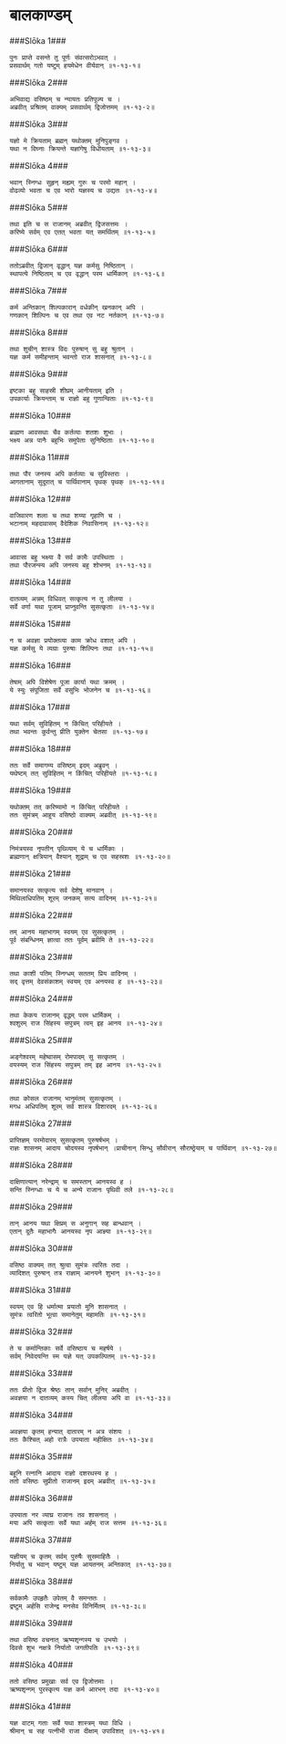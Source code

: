 बालकाण्डम्
===============================


###Slōka 1###


    पुनः प्राप्ते वसन्ते तु पूर्णः संवत्सरोऽभवत् ।
    प्रसवार्थम् गतो यष्टुम् हयमेधेन वीर्यवान् ॥१-१३-१॥


###Slōka 2###


    अभिवाद्य वसिष्ठम् च न्यायतः प्रतिपूज्य च ।
    अब्रवीत् प्रश्रितम् वाक्यम् प्रसवार्थम् द्विजोत्तमम् ॥१-१३-२॥


###Slōka 3###


    यज्ञो मे क्रियताम् ब्रह्मन् यथोक्तम् मुनिपुङ्गव ।
    यथा न विघ्नाः क्रियन्ते यज्ञांगेषु विधीयताम् ॥१-१३-३॥


###Slōka 4###


    भवान् स्निग्धः सुहृन् मह्यम् गुरुः च परमो महान् ।
    वोढव्यो भवता च एव भारो यज्ञस्य च उद्यतः ॥१-१३-४॥


###Slōka 5###


    तथा इति च स राजानम् अब्रवीत् द्विजसत्तमः ।
    करिष्ये सर्वम् एव एतत् भवता यत् समर्थितम् ॥१-१३-५॥


###Slōka 6###


    ततोऽब्रवीत् द्विजान् वृद्धान् यज्ञ कर्मसु निष्ठितान् ।
    स्थापत्ये निष्ठिताम् च एव वृद्धान् परम धार्मिकान् ॥१-१३-६॥


###Slōka 7###


    कर्म अन्तिकान् शिल्पकारान् वर्धकीन् खनकान् अपि ।
    गणकान् शिल्पिनः च एव तथा एव नट नर्तकान् ॥१-१३-७॥


###Slōka 8###


    तथा शुचीन् शास्त्र विदः पुरुषान् सु बहु श्रुतान् ।
    यज्ञ कर्म समीहन्ताम् भवन्तो राज शासनात् ॥१-१३-८॥


###Slōka 9###


    इष्टका बहु साहस्री शीघ्रम् आनीयताम् इति ।
    उपकार्याः क्रियन्ताम् च राज्ञो बहु गुणान्विताः ॥१-१३-९॥


###Slōka 10###


    ब्राह्मण आवसथाः चैव कर्तव्याः शतशः शुभाः ।
    भक्ष्य अन्न पानैः बहुभिः समुपेताः सुनिष्ठिताः ॥१-१३-१०॥


###Slōka 11###


    तथा पौर जनस्य अपि कर्तव्याः च सुविस्तराः ।
    आगतानाम् सुदूरात् च पार्थिवानाम् पृथक् पृथक् ॥१-१३-११॥


###Slōka 12###


    वाजिवारण शलाः च तथा शय्या गृहाणि च ।
    भटानाम् महदावासम् वैदेशिक निवासिनाम् ॥१-१३-१२॥


###Slōka 13###


    आवासा बहु भक्ष्या वै सर्व कामैः उपस्थिताः ।
    तथा पौरजन्स्य अपि जनस्य बहु शोभनम् ॥१-१३-१३॥


###Slōka 14###


    दातव्यम् अन्नम् विधिवत् सत्कृत्य न तु लीलया ।
    सर्वे वर्णा यथा पूजाम् प्राप्नुवन्ति सुसत्कृताः ॥१-१३-१४॥


###Slōka 15###


    न च अवज्ञा प्रयोक्तव्या काम क्रोध वशात् अपि ।
    यज्ञ कर्मसु ये व्यग्राः पुरुषाः शिल्पिनः तथा ॥१-१३-१५॥


###Slōka 16###


    तेषाम् अपि विशेषेण पूजा कार्या यथा क्रमम् ।
    ये स्युः संपूजिता सर्वे वसुभिः भोजनेन च ॥१-१३-१६॥


###Slōka 17###


    यथा सर्वम् सुविहितम् न किंचित् परिहीयते ।
    तथा भवन्तः कुर्वन्तु प्रीति युक्तेन चेतसा ॥१-१३-१७॥


###Slōka 18###


    ततः सर्वे समागम्य वसिष्ठम् इदम् अब्रुवन् ।
    यथेष्टम् तत् सुविहितम् न किंचित् परिहीयते ॥१-१३-१८॥


###Slōka 19###


    यथोक्तम् तत् करिष्यामो न किंचित् परिहीयते ।
    ततः सुमंत्रम् आहूय वसिष्ठो वाक्यम् अब्रवीत् ॥१-१३-१९॥


###Slōka 20###


    निमंत्रयस्व नृपतीन् पृथिव्याम् ये च धार्मिकाः ।
    ब्राह्मणान् क्षत्रियान् वैश्यान् शूद्राम् च एव सहस्रशः ॥१-१३-२०॥


###Slōka 21###


    समानयस्व सत्कृत्य सर्व देशेषु मानवान् ।
    मिथिलाधिपतिम् शूरम् जनकम् सत्य वादिनम् ॥१-१३-२१॥


###Slōka 22###


    तम् आनय महाभागम् स्वयम् एव सुसत्कृतम् ।
    पूर्व संबन्धिनम् ज्ञात्वा ततः पूर्वम् ब्रवीमि ते ॥१-१३-२२॥


###Slōka 23###


    तथा काशी पतिम् स्निग्धम् सततम् प्रिय वादिनम् ।
    सद् वृत्तम् देवसंकाशम् स्वयम् एव अनयस्व ह ॥१-१३-२३॥


###Slōka 24###


    तथा केकय राजानम् वृद्धम् परम धार्मिकम् ।
    श्वशुरम् राज सिंहस्य सपुत्रम् त्वम् इह आनय ॥१-१३-२४॥


###Slōka 25###


    अङ्गेश्वरम् महेष्वासम् रोमपादम् सु सत्कृतम् ।
    वयस्यम् राज सिंहस्य सपुत्रम् तम् इह आनय ॥१-१३-२५॥


###Slōka 26###


    तथा कोसल राजानम् भानुमंतम् सुसत्कृतम् ।
    मगध अधिपतिम् शूरम् सर्व शास्त्र विशारदम् ॥१-१३-२६॥


###Slōka 27###


    प्राप्तिज्ञम् परमोदारम् सुसत्कृतम् पुरुषर्षभम् ।
    राज्ञः शासनम् आदाय चोदयस्व नृपर्षभान् ।प्राचीनान् सिन्धु सौवीरान् सौराष्ठ्रेयाम् च पार्थिवान् ॥१-१३-२७॥


###Slōka 28###


    दाक्षिणात्यान् नरेन्द्राम् च समस्तान् आनयस्व ह ।
    सन्ति स्निग्धाः च ये च अन्ये राजानः पृथिवी तले ॥१-१३-२८॥


###Slōka 29###


    तान् आनय यथा क्षिप्रम् स अनुगान् सह बान्धवान् ।
    एतान् दूतैः महाभागैः आनयस्व नृप आज्ञ्या ॥१-१३-२९॥


###Slōka 30###


    वसिष्ठ वाक्यम् तत् श्रुत्वा सुमंत्रः त्वरितः तदा ।
    व्यादिशत् पुरुषान् तत्र राज्ञाम् आनयने शुभान् ॥१-१३-३०॥


###Slōka 31###


    स्वयम् एव हि धर्मात्मा प्रयातो मुनि शासनात् ।
    सुमंत्रः त्वरितो भूत्वा समानेतुम् महामतिः ॥१-१३-३१॥


###Slōka 32###


    ते च कर्मान्तिकाः सर्वे वसिष्ठाय च महर्षये ।
    सर्वम् निवेदयन्ति स्म यज्ञे यत् उपकल्पितम् ॥१-१३-३२॥


###Slōka 33###


    ततः प्रीतो द्विज श्रेष्ठः तान् सर्वान् मुनिर् अब्रवीत् ।
    अवज्ञया न दातव्यम् कस्य चित् लीलया अपि वा ॥१-१३-३३॥


###Slōka 34###


    अवज्ञया कृतम् हन्यात् दातारम् न अत्र संशयः ।
    ततः कैश्चित् अहो रात्रैः उपयाता महीक्षितः ॥१-१३-३४॥


###Slōka 35###


    बहूनि रत्नानि आदाय राज्ञो दशरथस्य ह ।
    ततो वसिष्ठः सुप्रीतो राजानम् इदम् अब्रवीत् ॥१-१३-३५॥


###Slōka 36###


    उपयाता नर व्याघ्र राजानः तव शासनात् ।
    मया अपि सत्कृताः सर्वे यथा अर्हम् राज सत्तम ॥१-१३-३६॥


###Slōka 37###


    यज्ञीयम् च कृतम् सर्वम् पुरुषैः सुसमाहितैः ।
    निर्यातु च भवान् यष्टुम् यज्ञ आयतनम् अन्तिकात् ॥१-१३-३७॥


###Slōka 38###


    सर्वकामैः उपहृतैः उपेतम् वै समन्ततः ।
    द्रष्टुम् अर्हसि राजेन्द्र मनसेव विनिर्मितम् ॥१-१३-३८॥


###Slōka 39###


    तथा वसिष्ठ वचनात् ऋष्यशृन्गस्य च उभयोः ।
    दिवसे शुभ नक्षत्रे निर्यातो जगतीपतिः ॥१-१३-३९॥


###Slōka 40###


    ततो वसिष्ठ प्रमुखाः सर्व एव द्विजोत्तमाः ।
    ऋष्यशृन्गम् पुरस्कृत्य यज्ञ कर्म आरभन् तदा ॥१-१३-४०॥


###Slōka 41###


    यज्ञ वाटम् गताः सर्वे यथा शास्त्रम् यथा विधि ।
    श्रीमान् च सह पत्नीभी राजा दीक्षाम् उपाविशत् ॥१-१३-४१॥


